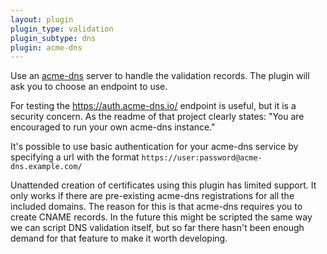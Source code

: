 ```yaml
---
layout: plugin
plugin_type: validation
plugin_subtype: dns
plugin: acme-dns
---
```

Use an [acme-dns](https://github.com/joohoi/acme-dns) server to handle the validation records. The plugin will ask you to choose an endpoint to use. 

<div class="callout-block callout-block-warning pb-1 mt-3">
    <div class="content">
        <p>For testing the <a href="https://auth.acme-dns.io/">https://auth.acme-dns.io/</a> endpoint is useful, but it is a security concern. As the readme of that project clearly states: "You are encouraged to run your own acme-dns instance."</p>
    </div>
</div>

It's possible to use basic authentication for your acme-dns service by specifying a url with the format `https://user:password@acme-dns.example.com/`

<div class="callout-block callout-block-danger pb-1 mt-3">
    <div class="content">
        <p>Unattended creation of certificates using this plugin has limited support. It only works if there are pre-existing acme-dns registrations for all the included domains. The reason for this is that acme-dns requires you to create CNAME records. In the future this might be scripted the same way we can script DNS validation itself, but so far there hasn't been enough demand for that feature to make it worth developing.</p>
    </div>
</div>
